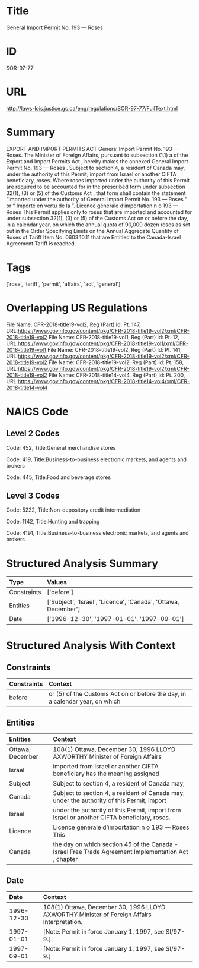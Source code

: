 # Title
General Import Permit No. 193 — Roses


# ID
SOR-97-77

# URL
http://laws-lois.justice.gc.ca/eng/regulations/SOR-97-77/FullText.html


# Summary
EXPORT AND IMPORT PERMITS ACT General Import Permit No. 193 — Roses.
The Minister of Foreign Affairs, pursuant to subsection (1.1) a  of the  Export and Import Permits Act , hereby makes the annexed  General Import Permit No. 193 — Roses .
Subject to section 4, a resident of Canada may, under the authority of this Permit, import from Israel or another CIFTA beneficiary, roses.
Where roses imported under the authority of this Permit are required to be accounted for in the prescribed form under subsection 32(1), (3) or (5) of the  Customs Act , that form shall contain the statement “Imported under the authority of  General Import Permit No. 193 — Roses ” or “ Importé en vertu de la  ”.
Licence générale d’importation n o  193 — Roses This Permit applies only to roses that are imported and accounted for under subsection 32(1), (3) or (5) of the  Customs Act  on or before the day, in a calendar year, on which the annual quota of 90,000 dozen roses as set out in the  Order Specifying Limits on the Annual Aggregate Quantity of Roses of Tariff Item No. 0603.10.11 that are Entitled to the Canada-Israel Agreement Tariff  is reached.


# Tags
['rose', 'tariff', 'permit', 'affairs', 'act', 'general']


# Overlapping US Regulations
File Name: CFR-2018-title19-vol2, Reg (Part) Id: Pt. 147, URL:https://www.govinfo.gov/content/pkg/CFR-2018-title19-vol2/xml/CFR-2018-title19-vol2
File Name: CFR-2018-title19-vol1, Reg (Part) Id: Pt. 12, URL:https://www.govinfo.gov/content/pkg/CFR-2018-title19-vol1/xml/CFR-2018-title19-vol1
File Name: CFR-2018-title19-vol2, Reg (Part) Id: Pt. 141, URL:https://www.govinfo.gov/content/pkg/CFR-2018-title19-vol2/xml/CFR-2018-title19-vol2
File Name: CFR-2018-title19-vol2, Reg (Part) Id: Pt. 158, URL:https://www.govinfo.gov/content/pkg/CFR-2018-title19-vol2/xml/CFR-2018-title19-vol2
File Name: CFR-2018-title14-vol4, Reg (Part) Id: Pt. 200, URL:https://www.govinfo.gov/content/pkg/CFR-2018-title14-vol4/xml/CFR-2018-title14-vol4



# NAICS Code
## Level 2 Codes
Code: 452, Title:General merchandise stores

Code: 419, Title:Business-to-business electronic markets, and agents and brokers

Code: 445, Title:Food and beverage stores




## Level 3 Codes
Code: 5222, Title:Non-depository credit intermediation

Code: 1142, Title:Hunting and trapping

Code: 4191, Title:Business-to-business electronic markets, and agents and brokers







# Structured Analysis Summary
| Type        | Values                                                         |
|:------------|:---------------------------------------------------------------|
| Constraints | ['before']                                                     |
| Entities    | ['Subject', 'Israel', 'Licence', 'Canada', 'Ottawa, December'] |
| Date        | ['1996-12-30', '1997-01-01', '1997-09-01']                     |


# Structured Analysis With Context
 


## Constraints
| Constraints   | Context                                                                      |
|:--------------|:-----------------------------------------------------------------------------|
| before        | or (5) of the Customs Act on or before the day, in a calendar year, on which |


## Entities
| Entities         | Context                                                                                             |
|:-----------------|:----------------------------------------------------------------------------------------------------|
| Ottawa, December | 108(1)  Ottawa, December 30, 1996 LLOYD AXWORTHY Minister of Foreign Affairs                        |
| Israel           | imported from  Israel or another CIFTA beneficiary has the meaning assigned                         |
| Subject          | Subject to section 4, a resident of Canada may,                                                     |
| Canada           | Subject to section 4, a resident of  Canada may, under the authority of this Permit, import         |
| Israel           | under the authority of this Permit, import from Israel  or another CIFTA beneficiary, roses.        |
| Licence          | Licence générale d’importation n o 193 — Roses This                                                 |
| Canada           | the day on which section 45 of the Canada -Israel Free Trade Agreement Implementation Act , chapter |


## Date
| Date       | Context                                                                                     |
|:-----------|:--------------------------------------------------------------------------------------------|
| 1996-12-30 | 108(1) Ottawa, December 30, 1996 LLOYD AXWORTHY Minister of Foreign Affairs Interpretation. |
| 1997-01-01 | [Note: Permit in force January 1, 1997,  see  SI/97-9.]                                     |
| 1997-09-01 | [Note: Permit in force January 1, 1997,  see  SI/97-9.]                                     |


